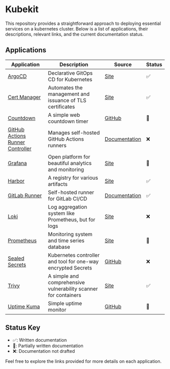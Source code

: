 # Kubekit

This repository provides a straightforward approach to deploying essential services on a kubernetes cluster. Below is a list of applications, their descriptions, relevant links, and the current documentation status.

## Applications
| Application | Description | Source | Status |
|-------------|-------------|---------------|--------|
| [ArgoCD](./argocd) | Declarative GitOps CD for Kubernetes | [Site](https://argoproj.github.io/cd/) | ✅ |
| [Cert Manager](./certmanager) | Automates the management and issuance of TLS certificates | [Site](https://cert-manager.io/) | ✅ |
| [Countdown](./countdown) | A simple web countdown timer | [GitHub](https://github.com/Yooooomi/easy-countdown) | 🔄 |
| [GitHub Actions Runner Controller](./github/runners) | Manages self-hosted GitHub Actions runners | [Documentation](https://docs.github.com/en/actions/hosting-your-own-runners/managing-self-hosted-runners-with-actions-runner-controller/about-actions-runner-controller) | ❌ |
| [Grafana](./monitoring/grafana) | Open platform for beautiful analytics and monitoring | [Site](https://grafana.com/) | 🔄 |
| [Harbor](./registry) | A registry for various artifacts | [Site](https://goharbor.io/) | ✅ |
| [GitLab Runner](./gitlab/runner) | Self-hosted runner for GitLab CI/CD | [Documentation](https://docs.gitlab.com/runner/install/kubernetes.html#upgrading-gitlab-runner-using-the-helm-chart) | ✅ |
| [Loki](./monitoring/loki) | Log aggregation system like Prometheus, but for logs | [Site](https://grafana.com/oss/loki/) | ❌ |
| [Prometheus](./monitoring/prometheus) | Monitoring system and time series database | [Site](https://prometheus.io/) | 🔄 |
| [Sealed Secrets](./sealed-secrets) | Kubernetes controller and tool for one-way encrypted Secrets | [GitHub](https://github.com/bitnami-labs/sealed-secrets) | ❌ |
| [Trivy](./trivy) | A simple and comprehensive vulnerability scanner for containers | [Site](https://trivy.dev/) | ✅ |
| [Uptime Kuma](./uptime) | Simple uptime monitor | [GitHub](https://github.com/louislam/uptime-kuma) | 🔄 |

## Status Key

- ✅: Written documentation
- 🔄: Partially written documentation
- ❌: Documentation not drafted

Feel free to explore the links provided for more details on each application.
